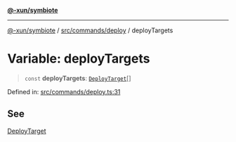 [**@-xun/symbiote**](../../../../README.md)

***

[@-xun/symbiote](../../../../README.md) / [src/commands/deploy](../README.md) / deployTargets

# Variable: deployTargets

> `const` **deployTargets**: [`DeployTarget`](../enumerations/DeployTarget.md)[]

Defined in: [src/commands/deploy.ts:31](https://github.com/Xunnamius/symbiote/blob/d4d5b078ef9485d85dd433ed75cef391a4a9376d/src/commands/deploy.ts#L31)

## See

[DeployTarget](../enumerations/DeployTarget.md)

